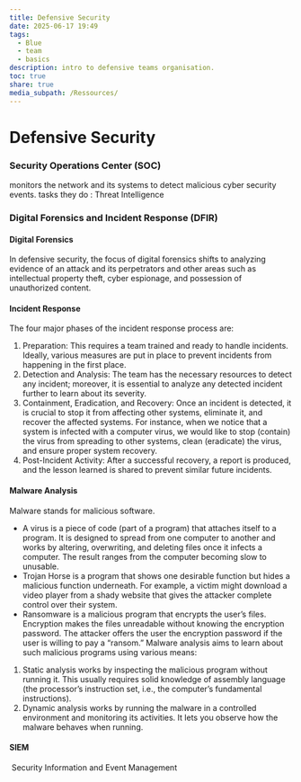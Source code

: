 ```yaml
---
title: Defensive Security
date: 2025-06-17 19:49
tags:
  - Blue
  - team
  - basics
description: intro to defensive teams organisation.
toc: true
share: true
media_subpath: /Ressources/
---
```

# Defensive Security


### Security Operations Center (SOC)

monitors the network and its systems to detect malicious cyber security events. 
tasks they do : Threat Intelligence

### Digital Forensics and Incident Response (DFIR)
#### Digital Forensics
In defensive security, the focus of digital forensics shifts to analyzing evidence of an attack and its perpetrators and other areas such as intellectual property theft, cyber espionage, and possession of unauthorized content.

#### Incident Response
The four major phases of the incident response process are:

1. Preparation: This requires a team trained and ready to handle incidents. Ideally, various measures are put in place to prevent incidents from happening in the first place.
2. Detection and Analysis: The team has the necessary resources to detect any incident; moreover, it is essential to analyze any detected incident further to learn about its severity.
3. Containment, Eradication, and Recovery: Once an incident is detected, it is crucial to stop it from affecting other systems, eliminate it, and recover the affected systems. For instance, when we notice that a system is infected with a computer virus, we would like to stop (contain) the virus from spreading to other systems, clean (eradicate) the virus, and ensure proper system recovery.
4. Post-Incident Activity: After a successful recovery, a report is produced, and the lesson learned is shared to prevent similar future incidents.

#### Malware Analysis

Malware stands for malicious software. 
- A virus is a piece of code (part of a program) that attaches itself to a program. It is designed to spread from one computer to another and works by altering, overwriting, and deleting files once it infects a computer. The result ranges from the computer becoming slow to unusable.
- Trojan Horse is a program that shows one desirable function but hides a malicious function underneath. For example, a victim might download a video player from a shady website that gives the attacker complete control over their system.
- Ransomware is a malicious program that encrypts the user’s files. Encryption makes the files unreadable without knowing the encryption password. The attacker offers the user the encryption password if the user is willing to pay a “ransom.”
Malware analysis aims to learn about such malicious programs using various means:

1. Static analysis works by inspecting the malicious program without running it. This usually requires solid knowledge of assembly language (the processor’s instruction set, i.e., the computer’s fundamental instructions).
2. Dynamic analysis works by running the malware in a controlled environment and monitoring its activities. It lets you observe how the malware behaves when running.

#### SIEM 
 Security Information and Event Management